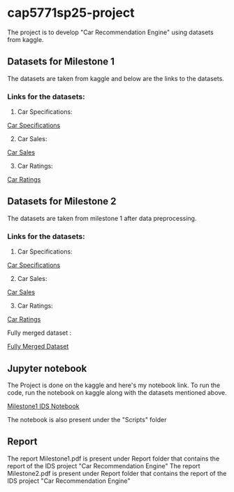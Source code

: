 # cap5771sp25-project

The project is to develop "Car Recommendation Engine" using datasets from kaggle.

## Datasets for Milestone 1

The datasets are taken from kaggle and below are the links to the datasets.

### Links for the datasets:

1. Car Specifications:

[Car Specifications](https://www.kaggle.com/datasets/jahaidulislam/car-specification-dataset-1945-2020)

2. Car Sales:

[Car Sales](https://www.kaggle.com/datasets/missionjee/car-sales-report)

3. Car Ratings:

[Car Ratings](https://www.kaggle.com/datasets/shreemunpranav/edmunds-car-review)


## Datasets for Milestone 2

The datasets are taken from milestone 1 after data preprocessing.

### Links for the datasets:

1. Car Specifications:

[Car Specifications](https://drive.google.com/file/d/1CzsaUirdxwglZKYCEYzv8BQYXSlV1CRY/view?usp=drive_link)

2. Car Sales:

[Car Sales](https://drive.google.com/file/d/17Lk63o6iDq7W4C0_4IJ8eUrkj6MCBaOz/view?usp=drive_link)

3. Car Ratings:

[Car Ratings](https://drive.google.com/file/d/1fzqSVBZ2gdgyysd9XrHookkLUtp1zWOr/view?usp=drive_link)

Fully merged dataset :

[Fully Merged Dataset](https://drive.google.com/file/d/1C_kc6e1miPtpxMjchLQy2kZ-ARVNw0j7/view?usp=drive_link)


## Jupyter notebook

The Project is done on the kaggle and here's my notebook link. To run the code, run the notebook on kaggle along with the datasets mentioned above.

[Milestone1 IDS Notebook](https://www.kaggle.com/code/rohithballem/ids-milestone1)

The notebook is also present under the "Scripts" folder

## Report

The report Milestone1.pdf is present under Report folder that contains the report of the IDS project "Car Recommendation Engine"
The report Milestone2.pdf is present under Report folder that contains the report of the IDS project "Car Recommendation Engine"

